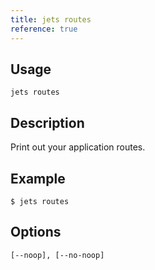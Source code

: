 ```yaml
---
title: jets routes
reference: true
---
```


## Usage

    jets routes

## Description

Print out your application routes.

## Example

    $ jets routes

## Options

```
[--noop], [--no-noop]  
```

